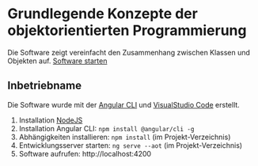 Grundlegende Konzepte der objektorientierten Programmierung
===========================================================

Die Software zeigt vereinfacht den Zusammenhang zwischen Klassen und Objekten auf.
[Software starten](https://tschuegge.github.io/Grundlegende-Konzepte-OOP/dist/)

Inbetriebname
-------------
Die Software wurde mit der [Angular CLI](https://cli.angular.io) und [VisualStudio Code](https://code.visualstudio.com) erstellt.
1. Installation [NodeJS](https://nodejs.org)
2. Installation Angular CLI: `npm install @angular/cli -g`
3. Abhängigkeiten installieren: `npm install` (im Projekt-Verzeichnis)
4. Entwicklungsserver starten: `ng serve --aot` (im Projekt-Verzeichnis)
5. Software aufrufen: http://localhost:4200
